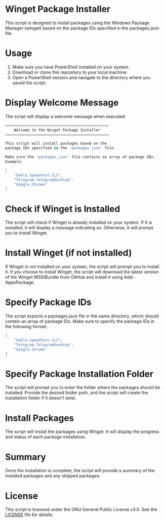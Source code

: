 # Winget Package Installer
This script is designed to install packages using the Windows Package Manager (winget) based on the package IDs specified in the packages.json file.

# Usage
1. Make sure you have PowerShell installed on your system.
2. Download or clone this repository to your local machine.
3. Open a PowerShell session and navigate to the directory where you saved the script.

# Display Welcome Message
The script will display a welcome message when executed:
```powershell
===============================================
    Welcome to the Winget Package Installer    
===============================================

This script will install packages based on the
package IDs specified in the 'packages.json' file.

Make sure the 'packages.json' file contains an array of package IDs.
Example:

[
    "Ookla.Speedtest.CLI",
    "Telegram.TelegramDesktop",
    "Google.Chrome"
]
```

# Check if Winget is Installed
The script will check if Winget is already installed on your system. If it is installed, it will display a message indicating so. Otherwise, it will prompt you to install Winget.

# Install Winget (if not installed)
If Winget is not installed on your system, the script will prompt you to install it. If you choose to install Winget, the script will download the latest version of the Winget MSIXBundle from GitHub and install it using Add-AppxPackage.

# Specify Package IDs
The script expects a packages.json file in the same directory, which should contain an array of package IDs. Make sure to specify the package IDs in the following format:
```json
[
    "Ookla.Speedtest.CLI",
    "Telegram.TelegramDesktop",
    "Google.Chrome"
]
```
# Specify Package Installation Folder
The script will prompt you to enter the folder where the packages should be installed. Provide the desired folder path, and the script will create the installation folder if it doesn't exist.

# Install Packages
The script will install the packages using Winget. It will display the progress and status of each package installation.

# Summary
Once the installation is complete, the script will provide a summary of the installed packages and any skipped packages.

# License
This script is licensed under the GNU General Public License v3.0. See the [LICENSE](LICENSE) file for details.
